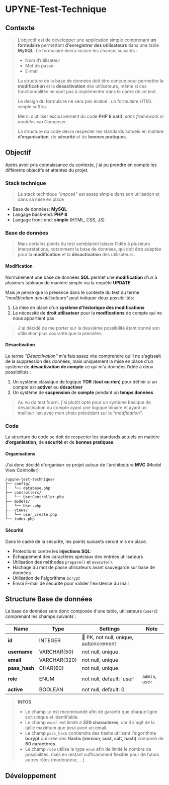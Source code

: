 # UPYNE-Test-Technique

## Contexte

> L’objectif est de développer une application simple comprenant **un formulaire** permettant **d’enregistrer des utilisateurs** dans une table **MySQL**.
> Le formulaire devra inclure les champs suivants :
>
> - Nom d’utilisateur
> - Mot de passe
> - E-mail
>
> La structure de la base de données doit être conçue pour permettre la **modification** et la **désactivation** des utilisateurs, même si ces fonctionnalités ne sont pas à implémenter dans le cadre de ce test.
>
> Le design du formulaire ne sera pas évalué : un formulaire HTML simple suffira.
>
> Merci d’utiliser exclusivement du code **PHP 8 natif**, _sans framework ni modules via Composer_.
>
> La structure du code devra respecter les standards actuels en matière **d’organisation**, de **sécurité** et de **bonnes pratiques**.

## Objectif

Après avoir pris connaissance du contexte, j'ai pu prendre en compte les différents objectifs et attentes du projet.

### Stack technique

> La stack technique _"imposé"_ est assez simple dans son utilisation et dans sa mise en place

- Base de données: **MySQL**
- Langage back-end: **PHP 8**
- Langage front-end: **simple** (HTML, CSS, JS)

### Base de données

> Mais certains points du test semblaient laisser l'idée à plusieurs interprétations, notamment la base de données, qui doit être adaptée pour la **modification** et la **désactivation** des utilisateurs.

#### Modification

Normalement une base de données **SQL** permet une **modification** d'un à plusieurs tableaux de manière simple via la requête **UPDATE**.

Mais je pense que la présence dans le contexte du test du terme _"modification des utilisateurs"_ peut indiquer deux possibilités:

1. La mise en place d'un **système d'historique des modifications**
2. La nécessité de **droit utilisateur** pour la **modfications** de compte qui ne nous appartient pas

> J'ai décidé de me porter sur la deuxième possibilité étant donné son utilisation plus courante que la première.

#### Désactivation

Le terme _"Désactivation"_ m'a fais assez vite comprendre qu'il ne s'agissait de la suppression des données, mais uniquement la mise en place d'un système de **désactivation de compte** ce qui m'a données l'idée à deux possibilités :

1. Un système classique de logique **TOR** (**tout ou rien**) pour définir si un compte est **activer** ou **désactiver**
2. Un système de **suspension** de **compte** pendant un **temps données**

> Au vu du test fourni, j'ai plutôt opté pour un système basique de désactivation du compte ayant une logique binaire et ayant un meilleur lien avec mon choix précédent sur la _"modfication"_.

### Code

La structure du code se doit de respecter les standards actuels en matière **d’organisation**, de **sécurité** et de **bonnes pratiques**.

#### Organisations

J'ai donc décidé d'organiser ce projet autour de l'architecture **MVC** (Model View Controller)

```text
/upyne-test-technique/
├── config/
│   └── database.php
├── controllers/
│   └── UserController.php
├── models/
│   └── User.php
├── views/
│   └── user_create.php
└── index.php
```

#### Sécurité

Dans le cadre de la sécurité, les points suivants seront mis en place.

- Protections contre les **injections SQL**:
- Échappement des caractères spéciaux des entrées utilisateurs
- Utilisation des méthodes `prepare()` et `execute()`.
- Hachage du mot de passe utilisateurs avant sauvegarde sur base de données
- Utilisation de l'algorithme `bcrypt`
- Envoi E-mail de sécurité pour valider l'existence du mail

## Structure Base de données

La base de données sera donc composée d'une table, utilisateurs (`users`) comprenant les champs suivants :

| Name        | Type          | Settings                      | Note                           |
|-------------|---------------|-------------------------------|--------------------------------|
| **id** | INTEGER | 🔑 PK, not null, unique, autoincrement | |
| **username** | VARCHAR(50) | not null, unique | |
| **email** | VARCHAR(320) | not null, unique | |
| **pass_hash** | CHAR(60) | not null, unique | |
| **role** | ENUM | not null, default: 'user' | `admin`, `user` |
| **active** | BOOLEAN | not null, default: 0 | |

> **INFOS**
>
> - Le champ `id` est recommandé afin de garantir que chaque ligne soit unique et identifiable.
> - Le champ `email` est limité à **320 charactères**, car il s'agit de la taille maximum que peut avoir un email.
> - Le champ `pass_hash` contiendra des hashs utilisant l'algorithme **bcrypt** qui crée des **Hashs (version, cost, salt, hash)** composé de **60 caractères**.
> - Le champ `role` utilise le type `enum` afin de limité le nombre de possibilités, mais en restant suffisamment flexible pour de futurs autres rôles (modérateur, ...).

## Développement
